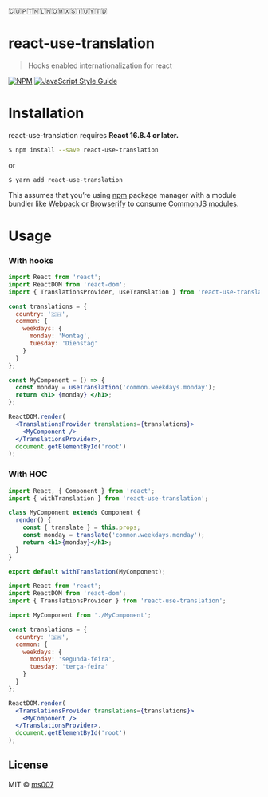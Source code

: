 🇨🇺🇵🇹🇳🇱🇳🇴🇲🇽🇸🇮🇺🇾🇹🇩

# react-use-translation

> Hooks enabled internationalization for react

[![NPM](https://img.shields.io/npm/v/react-use-translation.svg)](https://www.npmjs.com/package/react-use-translation) [![JavaScript Style Guide](https://img.shields.io/badge/code_style-standard-brightgreen.svg)](https://standardjs.com)

# Installation

react-use-translation requires **React 16.8.4 or later.**

```bash
$ npm install --save react-use-translation
```

or

```bash
$ yarn add react-use-translation
```

This assumes that you’re using [npm](http://npmjs.com/) package manager
with a module bundler like [Webpack](https://webpack.js.org/) or
[Browserify](http://browserify.org/) to consume [CommonJS
modules](https://webpack.js.org/api/module-methods/#commonjs).

# Usage

### **With hooks**

```jsx
import React from 'react';
import ReactDOM from 'react-dom';
import { TranslationsProvider, useTranslation } from 'react-use-translation';

const translations = {
  country: '🇨🇭',
  common: {
    weekdays: {
      monday: 'Montag',
      tuesday: 'Dienstag'
    }
  }
};

const MyComponent = () => {
  const monday = useTranslation('common.weekdays.monday');
  return <h1> {monday} </h1>;
};

ReactDOM.render(
  <TranslationsProvider translations={translations}>
    <MyComponent />
  </TranslationsProvider>,
  document.getElementById('root')
);
```

### **With HOC**

```jsx
import React, { Component } from 'react';
import { withTranslation } from 'react-use-translation';

class MyComponent extends Component {
  render() {
    const { translate } = this.props;
    const monday = translate('common.weekdays.monday');
    return <h1>{monday}</h1>;
  }
}

export default withTranslation(MyComponent);
```

```jsx
import React from 'react';
import ReactDOM from 'react-dom';
import { TranslationsProvider } from 'react-use-translation';

import MyComponent from './MyComponent';

const translations = {
  country: '🇧🇷',
  common: {
    weekdays: {
      monday: 'segunda-feira',
      tuesday: 'terça-feira'
    }
  }
};

ReactDOM.render(
  <TranslationsProvider translations={translations}>
    <MyComponent />
  </TranslationsProvider>,
  document.getElementById('root')
);
```

## License

MIT © [ms007](https://github.com/ms007)
